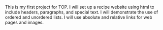 This is my first project for TOP. I will set up a recipe website using html to include headers, paragraphs, and special text. I will demonstrate the use of ordered and unordered lists. I will use absolute and relative links for web pages and images. 
